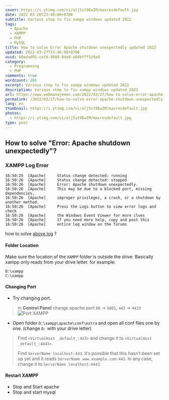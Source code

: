 ```yaml
---
cover: https://i.ytimg.com/vi/alj5it9EwIM/maxresdefault.jpg
date: 2022-03-26T23:46:00+0700
subtitle: Various step to fix xampp windows updated 2022
tags:
  - Apache
  - XAMPP
  - PHP
  - MySQL
title: How to solve Error Apache shutdown unexpectedly updated 2022
updated: 2022-03-27T23:46:00+0700
uuid: 60adad91-cafd-4888-8da8-a84bfff539a9
category:
  - Programming
  - PHP
comments: true
wordcount: 265
excerpt: Various step to fix xampp windows updated 2022
description: Various step to fix xampp windows updated 2022
url: https://www.webmanajemen.com/2022/03/27/how-to-solve-error-apache-shutdown-unexpectedly.html
permalink: /2022/03/27/how-to-solve-error-apache-shutdown-unexpectedly.html
lang: en
thumbnail: https://i.ytimg.com/vi/alj5it9EwIM/maxresdefault.jpg
photos:
  - https://i.ytimg.com/vi/alj5it9EwIM/maxresdefault.jpg
type: post
---
```


## How to solve "Error: Apache shutdown unexpectedly"?
### XAMPP Log Error
```log
16:50:25  [Apache]     Status change detected: running
16:50:26  [Apache]     Status change detected: stopped
16:50:26  [Apache]     Error: Apache shutdown unexpectedly.
16:50:26  [Apache]     This may be due to a blocked port, missing dependencies,
16:50:26  [Apache]     improper privileges, a crash, or a shutdown by another method.
16:50:26  [Apache]     Press the Logs button to view error logs and check
16:50:26  [Apache]     the Windows Event Viewer for more clues
16:50:26  [Apache]     If you need more help, copy and post this
16:50:26  [Apache]     entire log window on the forums
```
how to solve [above log](#xampp-log-error) ?

#### Folder Location
Make sure the location of the `XAMPP` folder is outside the drive. Basically xampp only reads from your drive letter. for example:
```text
D:\xampp
C:\xampp
```

#### Changing Port
- Try changing port.
> in **Control Panel** change apache port `80` -> `8081`, `443` -> `4433`
![Port XAMPP](https://i.stack.imgur.com/McjHN.png)
- Open folder `D:\xampp\apache\conf\extra` and open all conf files one by one. (change `D:` with your drive letter)
> Find `<VirtualHost _default_:443>` and change it to `<VirtualHost _default_:4443>`.
>
> Find `ServerName localhost:443`. It’s possible that this hasn’t been set up yet and it reads `ServerName www.example.com:443`. In any case, change it to `ServerName localhost:4443`.

#### Restart XAMPP
- Stop and Start apache
- Stop and start mysql
